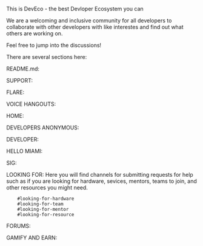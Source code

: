 This is DevEco - the best Devloper Ecosystem you can

We are a welcoming and inclusive community for all developers to collaborate with other developers with like interestes and find out what others are working on. 

Feel free to jump into the discussions!

There are several sections here:

README.md:

SUPPORT:

FLARE:

VOICE HANGOUTS:

HOME:

DEVELOPERS ANONYMOUS:

DEVELOPER:

HELLO MIAMI:

SIG:

LOOKING FOR:
    Here you will find channels for submitting requests for help such as if you are looking for hardware, sevices, mentors, teams to join, and other resources you might need.

        #looking-for-hardware
        #looking-for-team
        #looking-for-mentor
        #looking-for-resource

FORUMS:

GAMIFY AND EARN:


